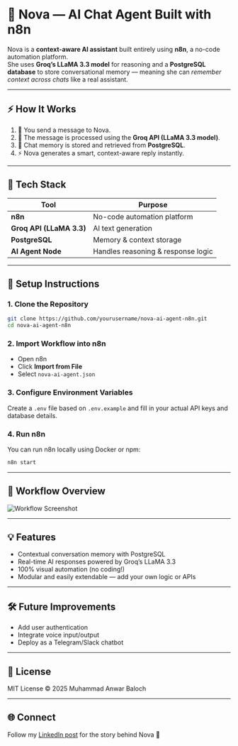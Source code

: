 # 🤖 Nova — AI Chat Agent Built with n8n

Nova is a **context-aware AI assistant** built entirely using **n8n**, a no-code automation platform.  
She uses **Groq’s LLaMA 3.3 model** for reasoning and a **PostgreSQL database** to store conversational memory — meaning she can *remember context across chats* like a real assistant.

---

## ⚡ How It Works

1. 💬 You send a message to Nova.  
2. 🤖 The message is processed using the **Groq API (LLaMA 3.3 model)**.  
3. 🧠 Chat memory is stored and retrieved from **PostgreSQL**.  
4. ⚡ Nova generates a smart, context-aware reply instantly.

---

## 🧩 Tech Stack

| Tool | Purpose |
|------|----------|
| **n8n** | No-code automation platform |
| **Groq API (LLaMA 3.3)** | AI text generation |
| **PostgreSQL** | Memory & context storage |
| **AI Agent Node** | Handles reasoning & response logic |

---

## 🧰 Setup Instructions

### 1. Clone the Repository
```bash
git clone https://github.com/yourusername/nova-ai-agent-n8n.git
cd nova-ai-agent-n8n
```

### 2. Import Workflow into n8n
- Open n8n
- Click **Import from File**
- Select `nova-ai-agent.json`

### 3. Configure Environment Variables
Create a `.env` file based on `.env.example` and fill in your actual API keys and database details.

### 4. Run n8n
You can run n8n locally using Docker or npm:
```bash
n8n start
```

---

## 🧩 Workflow Overview

![Workflow Screenshot](../pic-window-251018-2131-24.png)

---

## 💡 Features

- Contextual conversation memory with PostgreSQL  
- Real-time AI responses powered by Groq’s LLaMA 3.3  
- 100% visual automation (no coding!)  
- Modular and easily extendable — add your own logic or APIs  

---

## 🛠 Future Improvements

- Add user authentication  
- Integrate voice input/output  
- Deploy as a Telegram/Slack chatbot  

---

## 📜 License

MIT License © 2025 Muhammad Anwar Baloch

---

## 🌐 Connect

Follow my [LinkedIn post](https://www.linkedin.com/posts/muhammad-anwar-62100b325_ai-nocode-automation-ugcPost-7385568696062214144-rHOc) for the story behind Nova 🚀
